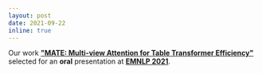 ```yaml
---
layout: post
date: 2021-09-22
inline: true
---
```


Our work __["MATE: Multi-view Attention for Table Transformer Efficiency"](https://arxiv.org/abs/2109.04312)__ selected for an __<span class="emph">oral</span>__ presentation at **[EMNLP 2021](https://2021.emnlp.org/)**.
